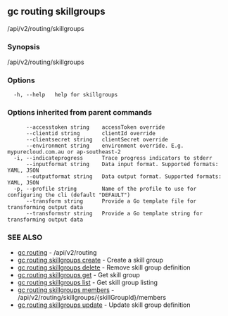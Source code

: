 ## gc routing skillgroups

/api/v2/routing/skillgroups

### Synopsis

/api/v2/routing/skillgroups

### Options

```
  -h, --help   help for skillgroups
```

### Options inherited from parent commands

```
      --accesstoken string    accessToken override
      --clientid string       clientId override
      --clientsecret string   clientSecret override
      --environment string    environment override. E.g. mypurecloud.com.au or ap-southeast-2
  -i, --indicateprogress      Trace progress indicators to stderr
      --inputformat string    Data input format. Supported formats: YAML, JSON
      --outputformat string   Data output format. Supported formats: YAML, JSON
  -p, --profile string        Name of the profile to use for configuring the cli (default "DEFAULT")
      --transform string      Provide a Go template file for transforming output data
      --transformstr string   Provide a Go template string for transforming output data
```

### SEE ALSO

* [gc routing](gc_routing.html)	 - /api/v2/routing
* [gc routing skillgroups create](gc_routing_skillgroups_create.html)	 - Create a skill group
* [gc routing skillgroups delete](gc_routing_skillgroups_delete.html)	 - Remove skill group definition
* [gc routing skillgroups get](gc_routing_skillgroups_get.html)	 - Get skill group
* [gc routing skillgroups list](gc_routing_skillgroups_list.html)	 - Get skill group listing
* [gc routing skillgroups members](gc_routing_skillgroups_members.html)	 - /api/v2/routing/skillgroups/{skillGroupId}/members
* [gc routing skillgroups update](gc_routing_skillgroups_update.html)	 - Update skill group definition


